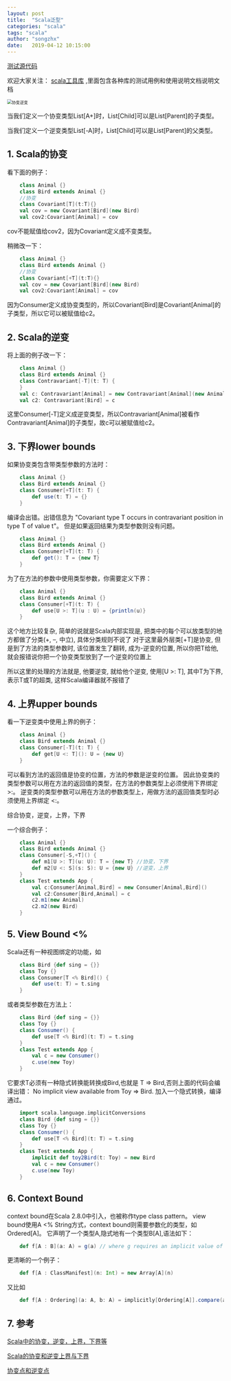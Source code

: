 ```yaml
---
layout: post
title:  "Scala泛型"
categories: "scala"
tags: "scala"
author: "songzhx"
date:   2019-04-12 10:15:00 
---
```




[测试源代码](https://github.com/jacksu/utils4s/blob/master/scala-demo/src/main/scala/cn/thinkjoy/utils4s/scala/CovariantAndContravariant.scala)

欢迎大家关注： [scala工具库](https://github.com/jacksu/utils4s) ,里面包含各种库的测试用例和使用说明文档说明文档

<img src="https://tva1.sinaimg.cn/large/006y8mN6gy1g6fcy7doh7j30u00wrdgc.jpg" alt="协变逆变" style="zoom:67%;" />

当我们定义一个协变类型List[A+]时，List[Child]可以是List[Parent]的子类型。

当我们定义一个逆变类型List[-A]时，List[Child]可以是List[Parent]的父类型。



## 1. Scala的协变

看下面的例子：

```scala
    class Animal {}
    class Bird extends Animal {}
    //协变
    class Covariant[T](t:T){}
    val cov = new Covariant[Bird](new Bird)
    val cov2:Covariant[Animal] = cov
```

cov不能赋值给cov2，因为Covariant定义成不变类型。

稍微改一下：

```scala
    class Animal {}
    class Bird extends Animal {}
    //协变
    class Covariant[+T](t:T){}
    val cov = new Covariant[Bird](new Bird)
    val cov2:Covariant[Animal] = cov
```

因为Consumer定义成协变类型的，所以Covariant[Bird]是Covariant[Animal]的子类型，所以它可以被赋值给c2。



## 2. Scala的逆变

将上面的例子改一下：

```scala
    class Animal {}
    class Bird extends Animal {}
    class Contravariant[-T](t: T) {
    }
    val c: Contravariant[Animal] = new Contravariant[Animal](new Animal)
    val c2: Contravariant[Bird] = c
```

这里Consumer[-T]定义成逆变类型，所以Contravariant[Animal]被看作Contravariant[Animal]的子类型，故c可以被赋值给c2。



## 3. 下界lower bounds

如果协变类包含带类型参数的方法时：

```scala
    class Animal {}
    class Bird extends Animal {}
    class Consumer[+T](t: T) {
        def use(t: T) = {}
    }
```

编译会出错。出错信息为 "Covariant type T occurs in contravariant position in type T of value t"。
但是如果返回结果为类型参数则没有问题。

```scala
    class Animal {}
    class Bird extends Animal {}
    class Consumer[+T](t: T) {
        def get(): T = {new T}
    }
```

为了在方法的参数中使用类型参数，你需要定义下界：

```scala
    class Animal {}
    class Bird extends Animal {}
    class Consumer[+T](t: T) {
        def use[U >: T](u : U) = {println(u)}
    }
```

这个地方比较复杂, 简单的说就是Scala内部实现是, 把类中的每个可以放类型的地方都做了分类(+, –, 中立), 具体分类规则不说了 对于这里最外层类[+T]是协变, 但是到了方法的类型参数时, 该位置发生了翻转, 成为-逆变的位置, 所以你把T给他, 就会报错说你把一个协变类型放到了一个逆变的位置上

所以这里的处理的方法就是, 他要逆变, 就给他个逆变, 使用[U >: T], 其中T为下界, 表示T或T的超类, 这样Scala编译器就不报错了



## 4. 上界upper bounds

看一下逆变类中使用上界的例子：

```scala
    class Animal {}
    class Bird extends Animal {}
    class Consumer[-T](t: T) {
        def get[U <: T](): U = {new U}
    }
```

可以看到方法的返回值是协变的位置，方法的参数是逆变的位置。
因此协变类的类型参数可以用在方法的返回值的类型，在方法的参数类型上必须使用下界绑定 >:。
逆变类的类型参数可以用在方法的参数类型上，用做方法的返回值类型时必须使用上界绑定 <:。

综合协变，逆变，上界，下界

一个综合例子：

```scala
    class Animal {}
    class Bird extends Animal {}
    class Consumer[-S,+T]() {
        def m1[U >: T](u: U): T = {new T} //协变，下界
        def m2[U <: S](s: S): U = {new U} //逆变，上界
    }
    class Test extends App {
        val c:Consumer[Animal,Bird] = new Consumer[Animal,Bird]()
        val c2:Consumer[Bird,Animal] = c
        c2.m1(new Animal)
        c2.m2(new Bird)
    }
```



## 5. View Bound <%

Scala还有一种视图绑定的功能，如

```scala
    class Bird {def sing = {}}
    class Toy {}
    class Consumer[T <% Bird]() {
        def use(t: T) = t.sing
    }
```

或者类型参数在方法上：

```scala
    class Bird {def sing = {}}
    class Toy {}
    class Consumer() {
        def use[T <% Bird](t: T) = t.sing
    }
    class Test extends App {
        val c = new Consumer()
        c.use(new Toy)
    }
```

它要求T必须有一种隐式转换能转换成Bird,也就是 T => Bird,否则上面的代码会编译出错：
No implicit view available from Toy => Bird.
加入一个隐式转换，编译通过。

```scala
    import scala.language.implicitConversions
    class Bird {def sing = {}}
    class Toy {}
    class Consumer() {
        def use[T <% Bird](t: T) = t.sing
    }
    class Test extends App {
        implicit def toy2Bird(t: Toy) = new Bird
        val c = new Consumer()
        c.use(new Toy)
    }
```



## 6. Context Bound

context bound在Scala 2.8.0中引入，也被称作type class pattern。
view bound使用A <% String方式，context bound则需要参数化的类型，如Ordered[A]。
它声明了一个类型A,隐式地有一个类型B[A],语法如下：

```scala
    def f[A : B](a: A) = g(a) // where g requires an implicit value of type B[A]
```

更清晰的一个例子：

```scala
    def f[A : ClassManifest](n: Int) = new Array[A](n)
```

又比如

```scala
    def f[A : Ordering](a: A, b: A) = implicitly[Ordering[A]].compare(a, b)
```



## 7. 参考

[Scala中的协变，逆变，上界，下界等](http://colobu.com/2015/05/19/Variance-lower-bounds-upper-bounds-in-Scala/)

[Scala的协变和逆变上界与下界](http://oopsoutofmemory.github.io/scala/2014/11/19/scala-xie-bian-ni-bian-shang-jie-xia-jie-----li-jie-pian/)

[协变点和逆变点](http://segmentfault.com/a/1190000003509191)

